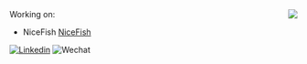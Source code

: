 <img align="right" src="https://github-readme-stats.vercel.app/api?username=yanyunchangfeng&show_icons=true&icon_color=805AD5&text_color=718096&bg_color=ffffff&hide_title=true" />
Working on:

- NiceFish [NiceFish](https://github.com/damoqiongqiu/NiceFish)

[![Linkedin](https://img.shields.io/badge/-LinkedIn-blue?style=flat&logo=Linkedin&logoColor=white)](https://www.linkedin.com/in/yanyunchangfeng/)
![Wechat](https://img.shields.io/badge/-yanyunchangfeng-green?style=flat&logo=Wechat&logoColor=white)
